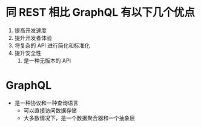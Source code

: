 
# 同 REST 相比 GraphQL 有以下几个优点

1. 提高开发速度
2. 提升开发者体验
3. 将复杂的 API 进行简化和标准化
4. 提升安全性
   1. 是一种无版本的 API

# GraphQL

- 是一种协议和一种查询语言
  - 可以直接访问数据存储
  - 大多数情况下，是一个数据聚合器和一个抽象层
